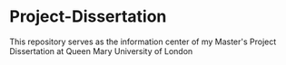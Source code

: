 # Project-Dissertation
This repository serves as the information center of my Master's Project Dissertation at Queen Mary University of London

